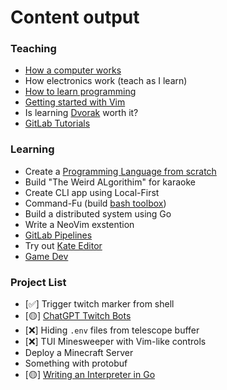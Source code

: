 # Content output

### Teaching
- [How a computer works](how-a-computer-works.md)
- How electronics work (teach as I learn)
- [How to learn programming](programming-basics.md)
- [Getting started with Vim](getting-started-with-vim.md)
- Is learning [Dvorak](dvorak.md) worth it?
- [GitLab Tutorials](gitlab-tutorials.md)

### Learning
- Create a [Programming Language from scratch](programming-language-from-scratch.md)
- Build "The Weird ALgorithim" for karaoke
- Create CLI app using Local-First
- Command-Fu (build [bash toolbox](bash-toolbox.md))
- Build a distributed system using Go
- Write a NeoVim exstention
- [GitLab Pipelines](gitlab-pipelines.md)
- Try out [Kate Editor](kate-editor.md)
- [Game Dev](game-dev.md)

### Project List
- [✅] Trigger twitch marker from shell
- [🟡]  [ChatGPT Twitch Bots](chatgpt-twitch-bots.md)
- [❌] Hiding `.env` files from telescope buffer
- [❌] TUI Minesweeper with Vim-like controls
- Deploy a Minecraft Server
- Something with protobuf
- [🟡]  [Writing an Interpreter in Go](writing-an-interpreter-in-go.md)

